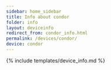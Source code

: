 ```yaml
---
sidebar: home_sidebar
title: Info about condor
folder: info
layout: deviceinfo
redirect_from: condor_info.html
permalink: /devices/condor/
device: condor
---
```

{% include templates/device_info.md %}
